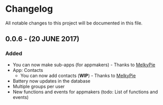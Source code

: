 # Changelog
All notable changes to this project will be documented in this file.

## 0.0.6 - (20 JUNE 2017)
### Added
* You can now make sub-apps (for appmakers) - Thanks to [MelkyPie](https://github.com/MelkyPie)
* App: Contacts
  * You can now add contacts (**WIP**) - Thanks to [MelkyPie](https://github.com/MelkyPie)
* Battery now updates in the database
* Multiple groups per user
* New functions and events for appmakers (todo: List of functions and events)
